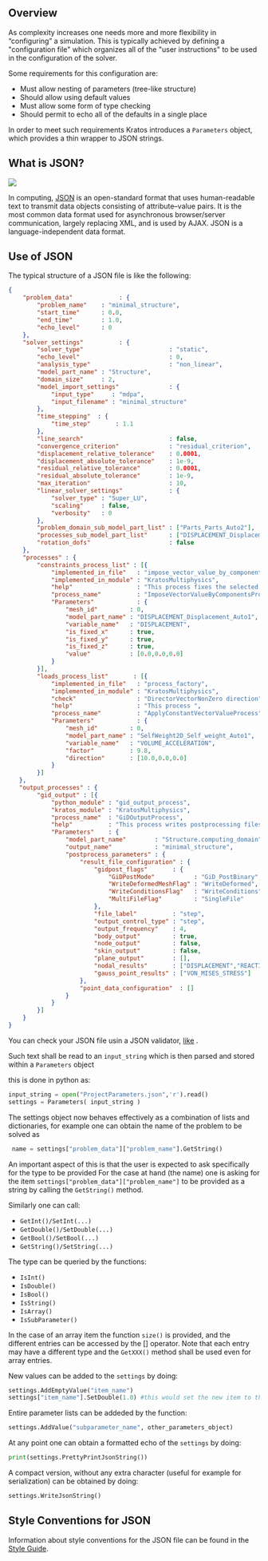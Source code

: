 ## Overview

As complexity increases one needs more and more flexibility in “configuring” a simulation. This is typically achieved by defining a "configuration file" which organizes all of the "user instructions" to be used in the configuration of the solver. 

Some requirements for this configuration are:

*    Must allow nesting of parameters (tree-like structure)
*    Should allow using default values
*    Must allow some form of type checking
*    Should permit to echo all of the defaults in a single place 

In order to meet such requirements Kratos introduces a ``Parameters`` object, which provides a thin wrapper to JSON strings.

## What is JSON?

![](https://upload.wikimedia.org/wikipedia/commons/c/c9/JSON_vector_logo.svg)  

In computing, [JSON](https://en.wikipedia.org/wiki/JSON) is an open-standard format that uses human-readable text to transmit data objects consisting of attribute–value pairs. It is the most common data format used for asynchronous browser/server communication, largely replacing XML, and is used by AJAX. JSON is a language-independent data format.

## Use of JSON

The typical structure of a JSON file is like the following: 

~~~json
{
    "problem_data"             : {
        "problem_name"    : "minimal_structure",
        "start_time"      : 0.0,
        "end_time"        : 1.0,
        "echo_level"      : 0
    },
    "solver_settings"          : {
        "solver_type"                        : "static",
        "echo_level"                         : 0,
        "analysis_type"                      : "non_linear",
        "model_part_name" : "Structure",
        "domain_size"     : 2,
        "model_import_settings"              : {
            "input_type"     : "mdpa",
            "input_filename" : "minimal_structure"
        },
        "time_stepping"  : {
            "time_step"       : 1.1
        },
        "line_search"                        : false,
        "convergence_criterion"              : "residual_criterion",
        "displacement_relative_tolerance"    : 0.0001,
        "displacement_absolute_tolerance"    : 1e-9,
        "residual_relative_tolerance"        : 0.0001,
        "residual_absolute_tolerance"        : 1e-9,
        "max_iteration"                      : 10,
        "linear_solver_settings"             : {
            "solver_type" : "Super_LU",
            "scaling"     : false,
            "verbosity"   : 0
        },
        "problem_domain_sub_model_part_list" : ["Parts_Parts_Auto2"],
        "processes_sub_model_part_list"      : ["DISPLACEMENT_Displacement_Auto1","SelfWeight2D_Self_weight_Auto1"],
        "rotation_dofs"                      : false
    },
    "processes" : {
        "constraints_process_list" : [{
            "implemented_in_file"   : "impose_vector_value_by_components_process",
            "implemented_in_module" : "KratosMultiphysics",
            "help"                  : "This process fixes the selected components of a given vector variable",
            "process_name"          : "ImposeVectorValueByComponentsProcess",
            "Parameters"            : {
                "mesh_id"         : 0,
                "model_part_name" : "DISPLACEMENT_Displacement_Auto1",
                "variable_name"   : "DISPLACEMENT",
                "is_fixed_x"      : true,
                "is_fixed_y"      : true,
                "is_fixed_z"      : true,
                "value"           : [0.0,0.0,0.0]
            }
        }],
        "loads_process_list"       : [{
            "implemented_in_file"   : "process_factory",
            "implemented_in_module" : "KratosMultiphysics",
            "check"                 : "DirectorVectorNonZero direction",
            "help"                  : "This process ",
            "process_name"          : "ApplyConstantVectorValueProcess",
            "Parameters"            : {
                "mesh_id"         : 0,
                "model_part_name" : "SelfWeight2D_Self_weight_Auto1",
                "variable_name"   : "VOLUME_ACCELERATION",
                "factor"          : 9.8,
                "direction"       : [10.0,0.0,0.0]
            }
        }]
   },    
   "output_processes" : {
        "gid_output" : [{
            "python_module" : "gid_output_process",
            "kratos_module" : "KratosMultiphysics",
            "process_name"  : "GiDOutputProcess",
            "help"          : "This process writes postprocessing files for GiD",
            "Parameters"    : {
                "model_part_name"        : "Structure.computing_domain",
                "output_name"            : "minimal_structure",
                "postprocess_parameters" : {
                    "result_file_configuration" : {
                        "gidpost_flags"       : {
                            "GiDPostMode"           : "GiD_PostBinary",
                            "WriteDeformedMeshFlag" : "WriteDeformed",
                            "WriteConditionsFlag"   : "WriteConditions",
                            "MultiFileFlag"         : "SingleFile"
                        },
                        "file_label"          : "step",
                        "output_control_type" : "step",
                        "output_frequency"    : 4,
                        "body_output"         : true,
                        "node_output"         : false,
                        "skin_output"         : false,
                        "plane_output"        : [],
                        "nodal_results"       : ["DISPLACEMENT","REACTION"],
                        "gauss_point_results" : ["VON_MISES_STRESS"]
                    },
                    "point_data_configuration"  : []
                }
            }
        }]
    }
}
~~~

You can check your JSON file usin a JSON validator, [like](http://jsonlint.com/) .

Such text shall be read to an ``input_string`` which is then parsed and stored within a ``Parameters`` object

this is done in python as:

~~~py 
input_string = open("ProjectParameters.json",'r').read()
settings = Parameters( input_string )
~~~ 

The settings object now behaves effectively as a combination of lists and dictionaries, for example one can obtain the name of the problem to be solved as 

~~~py
 name = settings["problem_data"]["problem_name"].GetString()
~~~

An important aspect of this is that the user is expected to ask specifically for the type to be provided For the case at hand (the name) one is asking for the item ``settings["problem_data"]["problem_name"]`` to be provided as a string by calling the ``GetString()`` method. 

Similarly one can call: 

*    ``GetInt()/SetInt(...)``
*    ``GetDouble()/SetDouble(...)``
*    ``GetBool()/SetBool(...)``
*    ``GetString()/SetString(...) ``

The type can be queried by the functions:

 *   ``IsInt()``
 *   ``IsDouble()``
 *   ``IsBool()``
 *   ``IsString()``
 *   ``IsArray()``
 *   ``IsSubParameter()`` 

In the case of an array item the function ``size()`` is provided, and the different entries can be accessed by the [] operator. Note that each entry may have a different type and the ``GetXXX()`` method shall be used even for array entries. 

New values can be added to the ``settings`` by doing:

~~~py
settings.AddEmptyValue("item_name")
settings["item_name"].SetDouble(1.0) #this would set the new item to the value of 1.0
~~~ 

Entire parameter lists can be addeded by the function:

~~~py
settings.AddValue("subparameter_name", other_parameters_object)
~~~ 

At any point one can obtain a formatted echo of the ``settings`` by doing:

~~~py
print(settings.PrettyPrintJsonString())
~~~ 

A compact version, without any extra character (useful for example for serialization) can be obtained by doing:

~~~py
settings.WriteJsonString()
~~~ 

## Style Conventions for JSON
Information about style conventions for the JSON file can be found in the [Style Guide](https://github.com/KratosMultiphysics/Kratos/wiki/Style-Guide).
